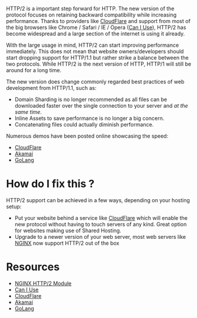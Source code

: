 HTTP/2 is a important step forward for HTTP. The new version of the protocol focuses on retaining backward compatibility while increasing performance. Thanks to providers like [CloudFlare](https://www.cloudflare.com) and support from most of the big browsers like Chrome / Safari / IE / Opera ([Can I Use](http://caniuse.com/#feat=http2)), HTTP/2 has become widespread and a large section of the internet is using it already.

With the large usage in mind, HTTP/2 can start improving performance immediately. This does not mean that website owners/developers should start dropping support for HTTP/1.1 but rather strike a balance between the two protocols. While HTTP/2 is the next version of HTTP, HTTP/1 will still be around for a long time.

The new version does change commonly regarded best practices of web development from HTTP/1.1, such as:

* Domain Sharding is no longer recommended as all files can be downloaded faster over the single connection to your server and *at the same time*.
* Inline Assets to save performance is no longer a big concern.
* Concatenating files could actually diminish performance.

Numerous demos have been posted online showcasing the speed:

* [CloudFlare](https://www.cloudflare.com/http2/)
* [Akamai](https://http2.akamai.com/demo)
* [GoLang](http://http2.golang.org/gophertiles?latency=0)

# How do I fix this ?

HTTP/2 support can be achieved in a few ways, depending on your hosting setup:

* Put your website behind a service like [CloudFlare](https://www.cloudflare) which will enable the new protocol without having to touch servers of any kind. Great option for websites making use of Shared Hosting.
* Upgrade to a newer version of your web server, most web servers like [NGINX](http://nginx.org/) now support HTTP/2 out of the box

# Resources

* [NGINX HTTP/2 Module](https://nginx.org/en/docs/http/ngx_http_v2_module.html)
* [Can I Use](http://caniuse.com/#feat=http2)
* [CloudFlare](https://www.cloudflare.com/http2/)
* [Akamai](https://http2.akamai.com/demo)
* [GoLang](http://http2.golang.org/gophertiles?latency=0)
